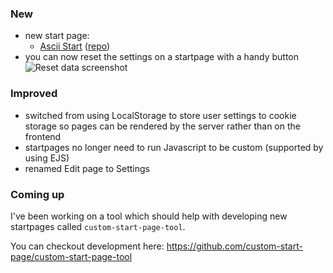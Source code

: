 ### New

- new start page:
    - [Ascii Start](https://ascii-start.customstart.page) ([repo](https://github.com/custom-start-page/ascii-start))
- you can now reset the settings on a startpage with a handy button
  ![Reset data screenshot](/images/news/20201012-reset-data.png)

### Improved

- switched from using LocalStorage to store user settings to cookie storage so pages can be rendered by the server rather than on the frontend
- startpages no longer need to run Javascript to be custom (supported by using EJS)
- renamed Edit page to Settings

### Coming up

I've been working on a tool which should help with developing new startpages called `custom-start-page-tool`.

You can checkout development here: https://github.com/custom-start-page/custom-start-page-tool
